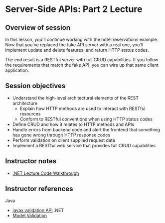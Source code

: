 # Server-Side APIs: Part 2 Lecture

## Overview of session

In this lesson, you'll continue working with the hotel reservations example. Now that you've replaced the fake API server with a real one, you'll implement update and delete features, and return HTTP status codes.

The end result is a RESTful server with full CRUD capabilities. If you follow the requirements that match the fake API, you can wire up that same client application.

## Session objectives

- Understand the high-level architectural elements of the REST architecture
  - Explain how HTTP methods are used to interact with RESTful resources
  - Conform to RESTful conventions when using HTTP status codes
- Define CRUD and how it relates to HTTP methods and APIs
- Handle errors from backend code and alert the frontend that something has gone wrong through HTTP response codes
- Perform validation on client supplied request data
- Implement a RESTful web service that provides full CRUD capabilities

## Instructor notes

- [.NET Lecture Code Walkthrough](./dotnet-lecture-code.md)

## Instructor references

Java
  - [javax.validation API](https://javaee.github.io/javaee-spec/javadocs/javax/validation/package-summary.html)
.NET
 - [Model Validation](https://docs.microsoft.com/en-us/aspnet/core/mvc/models/validation?view=aspnetcore-3.1)

